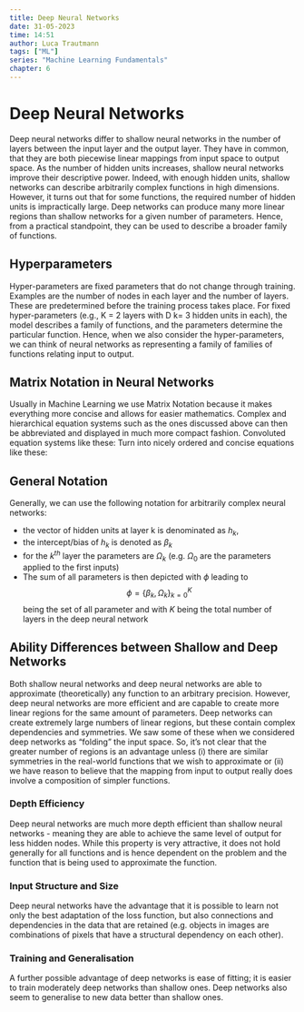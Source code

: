 ```yaml
---
title: Deep Neural Networks
date: 31-05-2023
time: 14:51
author: Luca Trautmann
tags: ["ML"]
series: "Machine Learning Fundamentals"
chapter: 6
---
```


# Deep Neural Networks
Deep neural networks differ to shallow neural networks in the number of layers between the input layer and the output layer. They have in common, that they are both piecewise linear mappings from input space to output space. 
As the number of hidden units increases, shallow neural networks improve their descriptive power. Indeed, with enough hidden units, shallow networks can describe arbitrarily complex functions in high dimensions. However, it turns out that for some functions, the required number of hidden units is impractically large. Deep networks can produce many more linear regions than shallow networks for a given number of parameters. Hence, from a practical standpoint, they can be used to describe a broader family of functions.

## Hyperparameters
Hyper-parameters are fixed parameters that do not change through training. Examples are the number of nodes in each layer and the number of layers. These are predetermined before the training process takes place. For fixed hyper-parameters (e.g., K = 2 layers with D k= 3 hidden units in each), the model describes a family of functions, and the parameters determine the particular function. Hence, when we also consider the hyper-parameters, we can think of neural networks as representing a family of families of functions relating input to output.

## Matrix Notation in Neural Networks
Usually in Machine Learning we use Matrix Notation because it makes everything more concise and allows for easier mathematics. Complex and hierarchical equation systems such as the ones discussed above can then be abbreviated and displayed in much more compact fashion. Convoluted equation systems like these: 
Turn into nicely ordered and concise equations like these:

## General Notation
Generally, we can use the following notation for arbitrarily complex neural networks:
- the vector of hidden units at layer k is denominated as $h_k$,
- the intercept/bias of $h_k$ is denoted as $\beta_k$
- for the $k^{th}$ layer the parameters are $\Omega_k$ (e.g. $\Omega_0$ are the parameters applied to the first inputs)
- The sum of all parameters is then depicted with $\phi$ leading to $$\phi=\{\beta_k,\Omega_k\}^{K}_{k=0}$$ being the set of all parameter and with $K$ being the total number of layers in the deep neural network

## Ability Differences between Shallow and Deep Networks
Both shallow neural networks and deep neural networks are able to approximate (theoretically) any function to an arbitrary precision. However, deep neural networks are more efficient and are capable to create more linear regions for the same amount of parameters. Deep networks can create extremely large numbers of linear regions, but these contain complex dependencies and symmetries. We saw some of these when we considered deep networks as “folding” the input space. So, it’s not clear that the greater number of regions is an advantage unless (i) there are similar symmetries in the real-world functions that we wish to approximate or (ii) we have reason to believe that the mapping from input to output really does involve a composition of simpler functions.

### Depth Efficiency
Deep neural networks are much more depth efficient than shallow neural networks - meaning they are able to achieve the same level of output for less hidden nodes. While this property is very attractive, it does not hold generally for all functions and is hence dependent on the problem and the function that is being used to approximate the function. 
### Input Structure and Size
Deep neural networks have the advantage that it is possible to learn not only the best adaptation of the loss function, but also connections and dependencies in the data that are retained (e.g. objects in images are combinations of pixels that have a structural dependency on each other).

### Training and Generalisation
A further possible advantage of deep networks is ease of fitting; it is easier to train moderately deep networks than shallow ones. Deep networks also seem to generalise to new data better than shallow ones.

